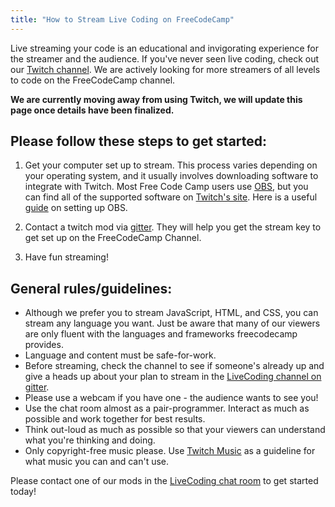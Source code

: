 ```yaml
---
title: "How to Stream Live Coding on FreeCodeCamp"
---
```


Live streaming your code is an educational and invigorating experience for the streamer and the audience. If you've never seen live coding, check out our [Twitch channel](http://twitch.tv/freecodecamp). We are actively looking for more streamers of all levels to code on the FreeCodeCamp channel.

**We are currently moving away from using Twitch, we will update this page once details have been finalized.**

## Please follow these steps to get started:

1.  Get your computer set up to stream. This process varies depending on your operating system, and it usually involves downloading software to integrate with Twitch. Most Free Code Camp users use [OBS](https://obsproject.com/), but you can find all of the supported software on [Twitch's site](http://www.twitch.tv/broadcast). Here is a useful [guide](https://medium.freecodecamp.com/setting-up-obs-for-live-coding-7-steps-99b8986e7249#.s8wdu73uu) on setting up OBS.

2.  Contact a twitch mod via [gitter](https://gitter.im/FreeCodeCamp/LiveCoding). They will help you get the stream key to get set up on the FreeCodeCamp Channel.

3.  Have fun streaming!

## General rules/guidelines:

*   Although we prefer you to stream JavaScript, HTML, and CSS, you can stream any language you want. Just be aware that many of our viewers are only fluent with the languages and frameworks freecodecamp provides.
*   Language and content must be safe-for-work.
*   Before streaming, check the channel to see if someone's already up and give a heads up about your plan to stream in the [LiveCoding channel on gitter](https://gitter.im/FreeCodeCamp/LiveCoding).
*   Please use a webcam if you have one - the audience wants to see you!
*   Use the chat room almost as a pair-programmer. Interact as much as possible and work together for best results.
*   Think out-loud as much as possible so that your viewers can understand what you're thinking and doing.
*   Only copyright-free music please. Use [Twitch Music](https://music.twitch.tv) as a guideline for what music you can and can't use.

Please contact one of our mods in the [LiveCoding chat room](https://gitter.im/FreeCodeCamp/LiveCoding) to get started today!
